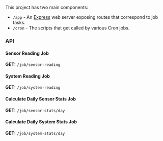 This project has two main components:
* `/app` -  An [Express](http://expressjs.com/) web server exposing routes that correspond to job tasks.
* `/cron` - The scripts that get called by various Cron jobs.


### API


#### Sensor Reading Job

**GET:** `/job/sensor-reading`


#### System Reading Job

**GET:** `/job/system-reading`


#### Calculate Daily Sensor Stats Job

**GET:** `/job/sensor-stats/day`


#### Calculate Daily System Stats Job

**GET:** `/job/system-stats/day`
